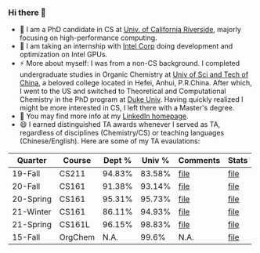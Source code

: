 ### Hi there 👋

<!--
**yzhaiustc/yzhaiustc** is a ✨ _special_ ✨ repository because its `README.md` (this file) appears on your GitHub profile.

Here are some ideas to get you started:

- 🔭 I’m currently working on ...
- 🌱 I’m currently learning ...
- 👯 I’m looking to collaborate on ...
- 🤔 I’m looking for help with ...
- 💬 Ask me about ...
- 📫 How to reach me: ...
- 😄 Pronouns: ...
- ⚡ Fun fact: ...
-->
- 🔭 I am a PhD candidate in CS at [Univ. of California Riverside](https://www.ucr.edu/), majorly focusing on high-performance computing.
- 🌱 I am taking an internship with [Intel Corp](https://www.intel.com/content/www/us/en/homepage.html) doing development and optimization on Intel GPUs.
- ⚡ More about myself: I was from a non-CS background. I completed undergraduate studies in Organic Chemistry at [Univ of Sci and Tech of China](https://en.ustc.edu.cn/), a beloved college located in Hefei, Anhui, P.R.China. After which, I went to the US and switched to Theoretical and Computational Chemistry in the PhD program at [Duke Univ](https://duke.edu/). Having quickly realized I might be more interested in CS, I left there with a Master's degree.
- 💬 You may find more info at my [LinkedIn homepage](https://www.linkedin.com/in/yujia-zhai-ustc/).
- 😄 I earned distinguished TA awards whenever I served as TA, regardless of disciplines (Chemistry/CS) or teaching languages (Chinese/English). Here are some of my TA evaulations:

| Quarter   | Course  | Dept % | Univ % | Comments                                                                     | Stats                                                                     |
|-----------|---------|--------|--------|------------------------------------------------------------------------------|---------------------------------------------------------------------------|
| 19-Fall   | CS211   | 94.83% | 83.58% | [file](https://www.cs.ucr.edu/~yzhai015/TA_eval/CS211_19Fall_comment.pdf)    | [file](https://www.cs.ucr.edu/~yzhai015/TA_eval/CS211_19Fall_stat.pdf)    |
| 20-Fall   | CS161   | 91.38% | 93.14% | [file](https://www.cs.ucr.edu/~yzhai015/TA_eval/CS161_20Fall_comment.pdf)    | [file](https://www.cs.ucr.edu/~yzhai015/TA_eval/CS161_20Fall_stat.pdf)    |
| 20-Spring | CS161   | 95.31% | 95.73% | [file](https://www.cs.ucr.edu/~yzhai015/TA_eval/CS161_20Spring_comment.pdf)  | [file](https://www.cs.ucr.edu/~yzhai015/TA_eval/CS161_20Spring_stat.pdf)  |
| 21-Winter | CS161   | 86.11% | 94.93% | [file](https://www.cs.ucr.edu/~yzhai015/TA_eval/CS161_21Winter_comment.pdf)  | [file](https://www.cs.ucr.edu/~yzhai015/TA_eval/CS161_21Winter_stat.pdf)  |
| 21-Spring | CS161L  | 96.15% | 98.83% | [file](https://www.cs.ucr.edu/~yzhai015/TA_eval/CS161L_21Spring_comment.pdf) | [file](https://www.cs.ucr.edu/~yzhai015/TA_eval/CS161L_21Spring_stat.pdf) |
| 15-Fall   | OrgChem | N.A.   | 99.6%  | N.A.                                                                         | [file](https://www.cs.ucr.edu/~yzhai015/TA_eval/ustc_chem_eval.jpg)       |
